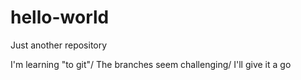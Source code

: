 # hello-world
Just another repository

I'm learning "to git"/
The branches seem challenging/
I'll give it a go
